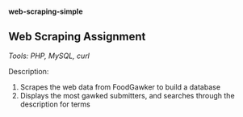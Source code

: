 #### web-scraping-simple
## Web Scraping Assignment

_Tools: PHP, MySQL, curl_

Description:

1. Scrapes the web data from FoodGawker to build a database
2. Displays the most gawked submitters, and searches through the description for terms
